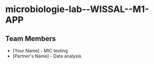 # microbiologie-lab--WISSAL--M1-APP
## Team Members
- [Your Name] - MIC testing
- [Partner's Name] - Data analysis
